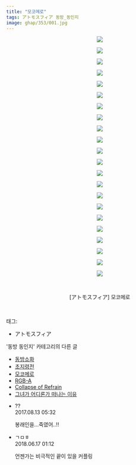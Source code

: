 ```yaml
---
title: "모코메로"
tags: アトモスフィア 동방_동인지
image: ghap/353/001.jpg
---
```

<div class="article">
<p style="text-align: center; clear: none; float: none;"><img src="{{ site.nasurl }}/ghap/353/001.jpg"/></p>
<p style="text-align: center; clear: none; float: none;"><img src="{{ site.nasurl }}/ghap/353/002.jpg"/></p>
<p style="text-align: center; clear: none; float: none;"><img src="{{ site.nasurl }}/ghap/353/003.jpg"/></p>
<p style="text-align: center; clear: none; float: none;"><img src="{{ site.nasurl }}/ghap/353/004.jpg"/></p>
<p style="text-align: center; clear: none; float: none;"><img src="{{ site.nasurl }}/ghap/353/005.jpg"/></p>
<p style="text-align: center; clear: none; float: none;"><img src="{{ site.nasurl }}/ghap/353/006.jpg"/></p>
<p style="text-align: center; clear: none; float: none;"><img src="{{ site.nasurl }}/ghap/353/007.jpg"/></p>
<p style="text-align: center; clear: none; float: none;"><img src="{{ site.nasurl }}/ghap/353/008.jpg"/></p>
<p style="text-align: center; clear: none; float: none;"><img src="{{ site.nasurl }}/ghap/353/009.jpg"/></p>
<p style="text-align: center; clear: none; float: none;"><img src="{{ site.nasurl }}/ghap/353/010.jpg"/></p>
<p style="text-align: center; clear: none; float: none;"><img src="{{ site.nasurl }}/ghap/353/011.jpg"/></p>
<p style="text-align: center; clear: none; float: none;"><img src="{{ site.nasurl }}/ghap/353/012.jpg"/></p>
<p style="text-align: center; clear: none; float: none;"><img src="{{ site.nasurl }}/ghap/353/013.jpg"/></p>
<p style="text-align: center; clear: none; float: none;"><img src="{{ site.nasurl }}/ghap/353/014.jpg"/></p>
<p style="text-align: center; clear: none; float: none;"><img src="{{ site.nasurl }}/ghap/353/015.jpg"/></p>
<p style="text-align: center; clear: none; float: none;"><img src="{{ site.nasurl }}/ghap/353/016.jpg"/></p>
<p style="text-align: center; clear: none; float: none;"><img src="{{ site.nasurl }}/ghap/353/017.jpg"/></p>
<p style="text-align: center; clear: none; float: none;"><img src="{{ site.nasurl }}/ghap/353/018.jpg"/></p>
<p style="text-align: center; clear: none; float: none;"><img src="{{ site.nasurl }}/ghap/353/019.jpg"/></p>
<p style="text-align: center; clear: none; float: none;"><img src="{{ site.nasurl }}/ghap/353/020.jpg"/></p>
<p style="text-align: center; clear: none; float: none;"><img src="{{ site.nasurl }}/ghap/353/021.jpg"/></p>
<p style="text-align: center; clear: none; float: none;"><img src="{{ site.nasurl }}/ghap/353/022.jpg"/></p>
<p style="text-align: center; clear: none; float: none;"><br/></p>
<p style="text-align: center; clear: none; float: none;">[アトモスフィア] 모코메로</p>
<p><br/></p>
</div><div class="tagTrail">
<p>태그: </p>
<ul>
<li>アトモスフィア</li>
</ul>
</div><div class="another">
<p>'동방 동인지' 카테고리의 다른 글</p>
<ul>
<li><a href="/2016-06-20-ghap_356">동방소화</a></li>
<li><a href="/2016-06-20-ghap_354">초지령전</a></li>
<li><a href="/2016-06-20-ghap_353">모코메로</a></li>
<li><a href="/2016-06-20-ghap_351">RGB-A</a></li>
<li><a href="/2016-06-20-ghap_350">Collapse of Refrain</a></li>
<li><a href="/2016-06-20-ghap_349">그녀가 어디론가 떠나는 이유</a></li>
</ul>
</div><div class="cb_module cb_fluid">
<div class="cb_wrt cb_profile">
<div class="comment">
<ul>
<li class="cb_thumb_off" id="comment15058164">
<div class="cb_comment_area">
<div class="cb_info_area">
<div class="cb_section">
<span class="cb_nick_name">??</span>
</div>
<div class="cb_section">
<span class="cb_date">2017.08.13 05:32 </span>
</div>
</div>
<div class="cb_dsc_comment">
<p class="cb_dsc">
											봉래인을...죽였어..!!
										</p>
</div>
</div></li>
<li class="cb_thumb_off" id="comment15271692">
<div class="cb_comment_area">
<div class="cb_info_area">
<div class="cb_section">
<span class="cb_nick_name">ㄱㅁㅎ</span>
</div>
<div class="cb_section">
<span class="cb_date">2018.06.17 01:12 </span>
</div>
</div>
<div class="cb_dsc_comment">
<p class="cb_dsc">
											언젠가는 비극적인 끝이 있을 커플링
										</p>
</div>
</div></li>
</ul>
</div>
</div><!-- commentList close -->
</div>